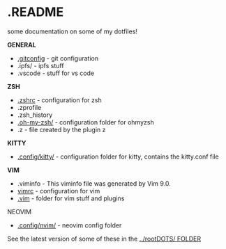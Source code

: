 # .README

some documentation on some of my dotfiles!


**GENERAL**
- [.gitconfig](gitconfig.md) - git configuration
- .ipfs/ - ipfs stuff
- .vscode - stuff for vs code

**ZSH**
- [.zshrc](zshrc.md) - configuration for zsh
- .zprofile
- .zsh_history
- [.oh-my-zsh/](oh-my-zsh.md) - configuration folder for ohmyzsh
- .z - file created by the plugin z

**KITTY**
- [.config/kitty/](config_kitty.md) - configuration folder for kitty, contains the kitty.conf file

**VIM**
- .viminfo - This viminfo file was generated by Vim 9.0.
- [vimrc](vimrc.md) - configuration for vim
- [.vim](vim.md) - folder for vim stuff and plugins

NEOVIM
- [.config/nvim/](config_nvim.md) - neovim config folder

See the latest version of some of these in the [../rootDOTS/ FOLDER](../rootDOTS/)

